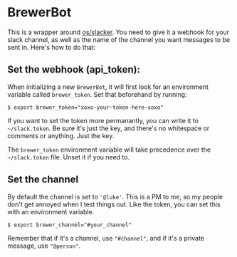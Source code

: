 # BrewerBot
This is a wrapper around [os/slacker](http://github.com/os/slacker). You need to give it a webhook for your slack channel, as well as the name of the channel you want messages to be sent in. Here's how to do that:

## Set the webhook (api_token):
When initializing a new `BrewerBot`, it will first look for an environment variable called `brewer_token`. Set that beforehand by running:
```
$ export brewer_token="xoxo-your-token-here-xoxo"
```
If you want to set the token more permanantly, you can write it to `~/slack.token`. Be sure it's just the key, and there's no whitespace or comments or anything. Just the key.

The `brewer_token` environment variable will take precedence over the `~/slack.token` file. Unset it if you need to.

## Set the channel
By default the channel is set to `'@luke'`. This is a PM to me, so my people don't get annoyed when I test things out. Like the token, you can set this with an environment variable.
```
$ export brewer_channel="#your_channel"
```
Remember that if it's a channel, use `"#channel"`, and if it's a private message, use `"@person"`.
